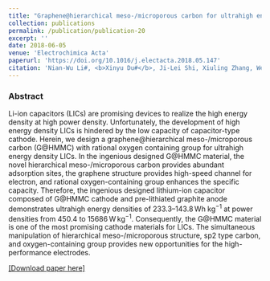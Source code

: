 ```yaml
---
title: "Graphene@hierarchical meso-/microporous carbon for ultrahigh energy density lithium-ion capacitors"
collection: publications
permalink: /publication/publication-20
excerpt: ''
date: 2018-06-05
venue: 'Electrochimica Acta'
paperurl: 'https://doi.org/10.1016/j.electacta.2018.05.147'
citation: 'Nian-Wu Li#, <b>Xinyu Du#</b>, Ji-Lei Shi, Xiuling Zhang, Wei Fan, Jiaona Wang, Shuyu Zhao, Yuebo Liu, Weihua Xu, Meicheng Li, Yu-Guo Guo, Congju Li, "Graphene@hierarchical meso-/microporous carbon for ultrahigh energy density lithium-ion capacitors", <b><i>Electrochimica Acta</i></b> <b>281,</b> 459-465 (2018)'
---
```

### Abstract

Li-ion capacitors (LICs) are promising devices to realize the high energy density at high power density. Unfortunately, the development of high energy density LICs is hindered by the low capacity of capacitor-type cathode. Herein, we design a graphene@hierarchical meso-/microporous carbon (G@HMMC) with rational oxygen containing group for ultrahigh energy density LICs. In the ingenious designed G@HMMC material, the novel hierarchical meso-/microporous carbon provides abundant adsorption sites, the graphene structure provides high-speed channel for electron, and rational oxygen-containing group enhances the specific capacity. Therefore, the ingenious designed lithium-ion capacitor composed of G@HMMC cathode and pre-lithiated graphite anode demonstrates ultrahigh energy densities of 233.3–143.8 Wh kg<sup>−1</sup> at power densities from 450.4 to 15686 W kg<sup>−1</sup>. Consequently, the G@HMMC material is one of the most promising cathode materials for LICs. The simultaneous manipulation of hierarchical meso-/microporous structure, sp2 type carbon, and oxygen-containing group provides new opportunities for the high-performance electrodes.

[[Download paper here]](https://doi.org/10.1016/j.electacta.2018.05.147)